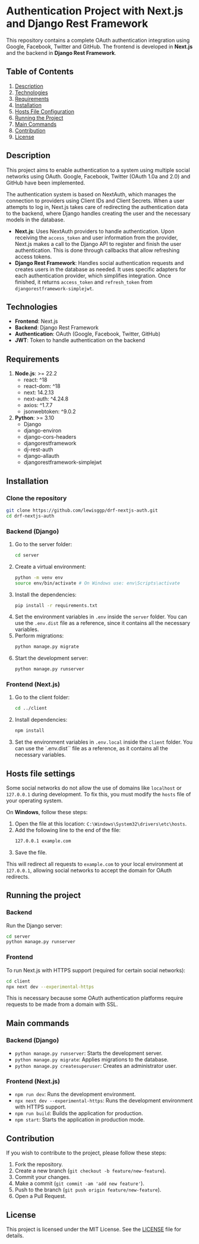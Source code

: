 # Authentication Project with Next.js and Django Rest Framework

This repository contains a complete OAuth authentication integration using Google, Facebook, Twitter and GitHub. The frontend is developed in **Next.js** and the backend in **Django Rest Framework**.

## Table of Contents

1. [Description](#description)
2. [Technologies](#technologies)
3. [Requirements](#requirements)
4. [Installation](#installation)
5. [Hosts File Configuration](#hosts-file-configuration)
6. [Running the Project](#running-the-project)
7. [Main Commands](#main-commands)
8. [Contribution](#contribution)
9. [License](#license)

## Description

This project aims to enable authentication to a system using multiple social networks using OAuth. Google, Facebook, Twitter (OAuth 1.0a and 2.0) and GitHub have been implemented.

The authentication system is based on NextAuth, which manages the connection to providers using Client IDs and Client Secrets. When a user attempts to log in, Next.js takes care of redirecting the authentication data to the backend, where Django handles creating the user and the necessary models in the database.

-   **Next.js**: Uses NextAuth providers to handle authentication. Upon receiving the `access_token` and user information from the provider, Next.js makes a call to the Django API to register and finish the user authentication. This is done through callbacks that allow refreshing access tokens.
-   **Django Rest Framework**: Handles social authentication requests and creates users in the database as needed. It uses specific adapters for each authentication provider, which simplifies integration. Once finished, it returns `access_token` and `refresh_token` from `djangorestframework-simplejwt`.

## Technologies

-   **Frontend**: Next.js
-   **Backend**: Django Rest Framework
-   **Authentication**: OAuth (Google, Facebook, Twitter, GitHub)
-   **JWT**: Token to handle authentication on the backend

## Requirements

1. **Node.js**: >= 22.2
    - react: ^18
    - react-dom: ^18
    - next: 14.2.13
    - next-auth: ^4.24.8
    - axios: ^1.7.7
    - jsonwebtoken: ^9.0.2
2. **Python**: >= 3.10
    - Django
    - django-environ
    - django-cors-headers
    - djangorestframework
    - dj-rest-auth
    - django-allauth
    - djangorestframework-simplejwt

## Installation

### Clone the repository

```bash
git clone https://github.com/lewisggp/drf-nextjs-auth.git
cd drf-nextjs-auth
```

### Backend (Django)

1. Go to the server folder:
    ```bash
    cd server
    ```
2. Create a virtual environment:
    ```bash
    python -m venv env
    source env/bin/activate # On Windows use: env\Scripts\activate
    ```
3. Install the dependencies:
    ```bash
    pip install -r requirements.txt
    ```
4. Set the environment variables in `.env` inside the `server` folder. You can use the `.env.dist` file as a reference, since it contains all the necessary variables.
5. Perform migrations:
    ```bash
    python manage.py migrate
    ```
6. Start the development server:
    ```bash
    python manage.py runserver
    ```

### Frontend (Next.js)

1. Go to the client folder:
    ```bash
    cd ../client
    ```
2. Install dependencies:
    ```bash
    npm install
    ```
3. Set the environment variables in `.env.local` inside the `client` folder. You can use the `.env.dist`` file as a reference, as it contains all the necessary variables.

## Hosts file settings

Some social networks do not allow the use of domains like `localhost` or `127.0.0.1` during development. To fix this, you must modify the `hosts` file of your operating system.

On **Windows**, follow these steps:

1. Open the file at this location: `C:\Windows\System32\drivers\etc\hosts`.
2. Add the following line to the end of the file:
    ```bash
    127.0.0.1 example.com
    ```
3. Save the file.

This will redirect all requests to `example.com` to your local environment at `127.0.0.1`, allowing social networks to accept the domain for OAuth redirects.

## Running the project

### Backend

Run the Django server:

```bash
cd server
python manage.py runserver
```

### Frontend

To run Next.js with HTTPS support (required for certain social networks):

```bash
cd client
npx next dev --experimental-https
```

This is necessary because some OAuth authentication platforms require requests to be made from a domain with SSL.

## Main commands

### Backend (Django)

-   `python manage.py runserver`: Starts the development server.
-   `python manage.py migrate`: Applies migrations to the database.
-   `python manage.py createsuperuser`: Creates an administrator user.

### Frontend (Next.js)

-   `npm run dev`: Runs the development environment.
-   `npx next dev --experimental-https`: Runs the development environment with HTTPS support.
-   `npm run build`: Builds the application for production.
-   `npm start`: Starts the application in production mode.

## Contribution

If you wish to contribute to the project, please follow these steps:

1. Fork the repository.
2. Create a new branch (`git checkout -b feature/new-feature`).
3. Commit your changes.
4. Make a commit (`git commit -am 'add new feature'`).
5. Push to the branch (`git push origin feature/new-feature`).
6. Open a Pull Request.

## License

This project is licensed under the MIT License. See the [LICENSE](LICENSE) file for details.
